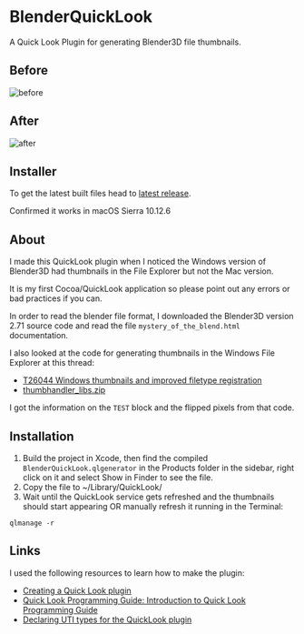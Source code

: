 BlenderQuickLook
================

A Quick Look Plugin for generating Blender3D file thumbnails.

Before
---

![before](img/Screenshot_before.png)

After
---

![after](img/Screenshot_after.png)

Installer
---------

To get the latest built files head to [latest release](https://github.com/vicro/BlenderQuickLook/releases/latest).

Confirmed it works in macOS Sierra 10.12.6

About
---

I made this QuickLook plugin when I noticed the Windows version of Blender3D had thumbnails in the File Explorer but not the Mac version.

It is my first Cocoa/QuickLook application so please point out any errors or bad practices if you can.

In order to read the blender file format, I downloaded the Blender3D version 2.71 source code and read the file `mystery_of_the_blend.html` documentation.

I also looked at the code for generating thumbnails in the Windows File Explorer at this thread:

* [T26044 Windows thumbnails and improved filetype registration](https://developer.blender.org/T26044)
* [thumbhandler_libs.zip](https://developer.blender.org/file/info/PHID-FILE-56coa4rmwic22sbdflwz/)

I got the information on the `TEST` block and the flipped pixels from that code.

Installation
---

1. Build the project in Xcode, then find the compiled `BlenderQuickLook.qlgenerator` in the Products folder in the sidebar, right click on it and select Show in Finder to see the file.
2. Copy the file to ~/Library/QuickLook/
3. Wait until the QuickLook service gets refreshed and the thumbnails should start appearing OR manually refresh it running in the Terminal:

```
qlmanage -r
```

Links
---

I used the following resources to learn how to make the plugin:

* [Creating a Quick Look plugin](http://blog.10to1.be/cocoa/2012/01/27/creating-a-quick-look-plugin/)
* [Quick Look Programming Guide: Introduction to Quick Look Programming Guide](https://developer.apple.com/library/mac/documentation/userexperience/conceptual/quicklook_programming_guide/Introduction/Introduction.html#//apple_ref/doc/uid/TP40005020-CH1-SW1)
* [Declaring UTI types for the QuickLook plugin](http://stackoverflow.com/a/11377830/683558)
